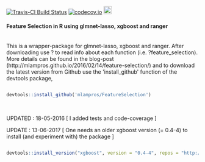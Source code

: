 

[![Travis-CI Build Status](https://travis-ci.org/mlampros/FeatureSelection.svg?branch=master)](https://travis-ci.org/mlampros/FeatureSelection)
[![codecov.io](https://codecov.io/github/mlampros/FeatureSelection/coverage.svg?branch=master)](https://codecov.io/github/mlampros/FeatureSelection?branch=master)
<a href="https://www.buymeacoffee.com/VY0x8snyh" target="_blank"><img src="https://www.buymeacoffee.com/assets/img/custom_images/orange_img.png" alt="Buy Me A Coffee" height="21px" ></a>


#### Feature Selection in R using glmnet-lasso, xgboost and ranger
<br>
  This is a wrapper-package for glmnet-lasso, xgboost and ranger. After downloading use ? to read info about each function (i.e. ?feature_selection). More details can be found in the blog-post (http://mlampros.github.io/2016/02/14/feature-selection/) and to download the latest version from Github use the 'install_github' function of the devtools package,
<br>

```R

devtools::install_github('mlampros/FeatureSelection')

```

<br>


UPDATED : 18-05-2016 [ I added tests and code-coverage ]
<br>

UPDATE : 13-06-2017 [ One needs an older xgboost version (= 0.4-4) to install (and experiment with) the package ]

```R

devtools::install_version("xgboost", version = "0.4-4", repos = "http://cran.us.r-project.org")

```
